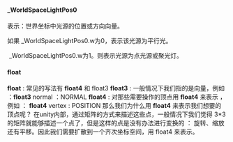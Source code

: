 #### _WorldSpaceLightPos0

表示：世界坐标中光源的位置或方向向量。

如果 _WorldSpaceLightPos0.w为0，表示该光源为平行光。

​		 _WorldSpaceLightPos0.w为1。则表示光源为点光源或聚光灯。



#### float

**float** : 常见的写法有 **float4** 和 float3
**float3** : 一般情况下我们指的是向量，例如 ：**float3** normal ：NORMAL
**float4** : 对那些需要操作的顶点用 **float4** 来表示 ，例如 ： **float4** vertex : POSITION
那么我们为什么用 **float4** 来表示我们想要的顶点呢？
在unity内部，通过矩阵的方式来描述这些点，一般情况下我们觉得 3*3的矩阵就能够描述一个点了，但是这样的点是没有办法进行变换的 ： 旋转、缩放还有平移。因此我们需要扩散到一个齐次坐标空间，用 float4 来表示。